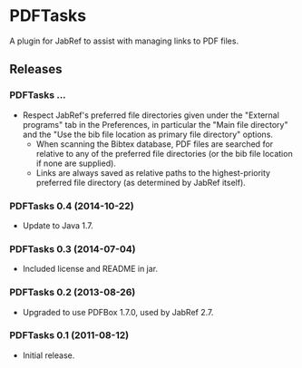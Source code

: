 PDFTasks
========

A plugin for JabRef to assist with managing links to PDF files.

Releases
--------

### PDFTasks ...

- Respect JabRef's preferred file directories given under the "External
  programs" tab in the Preferences, in particular the "Main file
  directory" and the "Use the bib file location as primary file
  directory" options.
  + When scanning the Bibtex database, PDF files are searched for
    relative to any of the preferred file directories (or the bib file
    location if none are supplied).
  + Links are always saved as relative paths to the highest-priority
    preferred file directory (as determined by JabRef itself).

### PDFTasks 0.4 (2014-10-22)

- Update to Java 1.7.

### PDFTasks 0.3 (2014-07-04)

- Included license and README in jar.

### PDFTasks 0.2 (2013-08-26)

- Upgraded to use PDFBox 1.7.0, used by JabRef 2.7.

### PDFTasks 0.1 (2011-08-12)

- Initial release.
